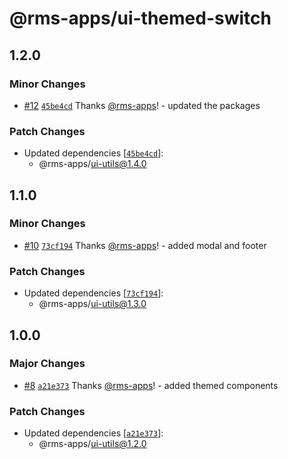 # @rms-apps/ui-themed-switch

## 1.2.0

### Minor Changes

- [#12](https://github.com/rms-apps/UI/pull/12)
  [`45be4cd`](https://github.com/rms-apps/UI/commit/45be4cdc8192c424e977bb67e302ba825e128d7b)
  Thanks [@rms-apps](https://github.com/rms-apps)! - updated the packages

### Patch Changes

- Updated dependencies
  [[`45be4cd`](https://github.com/rms-apps/UI/commit/45be4cdc8192c424e977bb67e302ba825e128d7b)]:
  - @rms-apps/ui-utils@1.4.0

## 1.1.0

### Minor Changes

- [#10](https://github.com/rms-apps/UI/pull/10)
  [`73cf194`](https://github.com/rms-apps/UI/commit/73cf194d2e72d0e172ff8f5d7c1867ccbc0c526f)
  Thanks [@rms-apps](https://github.com/rms-apps)! - added modal and footer

### Patch Changes

- Updated dependencies
  [[`73cf194`](https://github.com/rms-apps/UI/commit/73cf194d2e72d0e172ff8f5d7c1867ccbc0c526f)]:
  - @rms-apps/ui-utils@1.3.0

## 1.0.0

### Major Changes

- [#8](https://github.com/rms-apps/UI/pull/8)
  [`a21e373`](https://github.com/rms-apps/UI/commit/a21e373785f204fcbb2e721d9333437885b50229)
  Thanks [@rms-apps](https://github.com/rms-apps)! - added themed components

### Patch Changes

- Updated dependencies
  [[`a21e373`](https://github.com/rms-apps/UI/commit/a21e373785f204fcbb2e721d9333437885b50229)]:
  - @rms-apps/ui-utils@1.2.0
